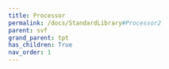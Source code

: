 ```yaml
---
title: Processor
permalink: /docs/StandardLibrary#Processor2
parent: svf
grand_parent: tpt
has_children: True
nav_order: 1
---
```

